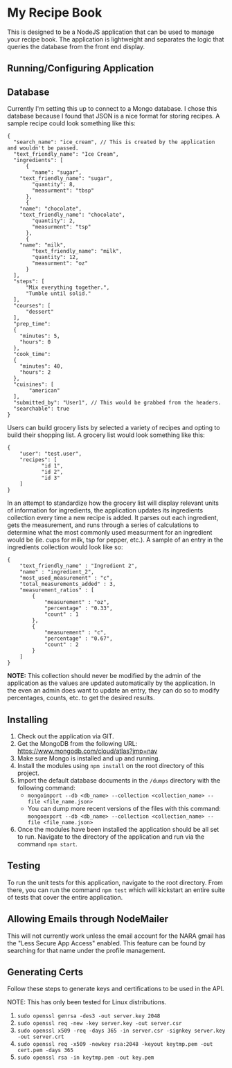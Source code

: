 # My Recipe Book
This is designed to be a NodeJS application that can be used to manage your recipe book.  The application is lightweight and separates the logic that queries the database from the front end display.

## Running/Configuring Application


## Database
Currently I'm setting this up to connect to a Mongo database.  I chose this database because I found that JSON is a nice format for storing recipes.  A sample recipe could look something like this:

```
{
  "search_name": "ice_cream", // This is created by the application and wouldn't be passed.
  "text_friendly_name": "Ice Cream",
  "ingredients": [
      {
        "name": "sugar",
	"text_friendly_name": "sugar",
    	"quantity": 8,
    	"measurment": "tbsp"
      },
      {
	"name": "chocolate",
	"text_friendly_name": "chocolate",
      	"quantity": 2,
      	"measurment": "tsp"
      },
      {
	"name": "milk",
      	"text_friendly_name": "milk",
      	"quantity": 12,
      	"measurment": "oz"
      }
  ],
  "steps": [
      "Mix everything together.",
      "Tumble until solid."
  ],
  "courses": [
      "dessert"
  ],
  "prep_time":
  {
    "minutes": 5,
    "hours": 0
  },
  "cook_time":
  {
    "minutes": 40,
    "hours": 2
  },
  "cuisines": [
       "american"
  ],
  "submitted_by": "User1", // This would be grabbed from the headers.
  "searchable": true
}
```

Users can build grocery lists by selected a variety of recipes and opting to build their shopping list.  A grocery list would look something like this:
```
{
	"user": "test.user",
	"recipes": [
		   "id 1",
		   "id 2",
		   "id 3"
	]
}
```

In an attempt to standardize how the grocery list will display relevant units of information for ingredients, the application updates its ingredients collection every time a new recipe is added.  It parses out each ingredient, gets the measurement, and runs through a series of calculations to determine what the most commonly used measurment for an ingredient would be (ie. cups for milk, tsp for pepper, etc.).  A sample of an entry in the ingredients collection would look like so:
```
{
	"text_friendly_name" : "Ingredient 2",
	"name" : "ingredient_2",
	"most_used_measurement" : "c",
	"total_measurements_added" : 3,
	"measurement_ratios" : [
		{
			"measurement" : "oz",
			"percentage" : "0.33",
			"count" : 1
		},
		{
			"measurement" : "c",
			"percentage" : "0.67",
			"count" : 2
		}
	]
}
```
<b>NOTE:</b> This collection should never be modified by the admin of the application as the values are updated automatically by the application.  In the even an admin does want to update an entry, they can do so to modify percentages, counts, etc. to get the desired results.

## Installing
1. Check out the application via GIT.
2. Get the MongoDB from the following URL: https://www.mongodb.com/cloud/atlas?jmp=nav
3. Make sure Mongo is installed and up and running.
4. Install the modules using `npm install` on the root directory of this project.
5. Import the default database documents in the `/dumps` directory with the following command:
    * `mongoimport --db <db_name> --collection <collection_name> --file <file_name.json>`
    * You can dump more recent versions of the files with this command: `mongoexport --db <db_name> --collection <collection_name> --file <file_name.json>`
6. Once the modules have been installed the application should be all set to run.  Navigate to the directory of the application and run via the command `npm start`.

## Testing
To run the unit tests for this application, navigate to the root directory.  From there, you can run the command `npm test` which will kickstart an entire suite of tests that cover the entire application.

## Allowing Emails through NodeMailer
This will not currently work unless the email account for the NARA gmail has the "Less Secure App Access" enabled.  This feature can be found by searching for that name under the profile management.

## Generating Certs
Follow these steps to generate keys and certifications to be used in the API.

NOTE: This has only been tested for Linux distributions.

1. `sudo openssl genrsa -des3 -out server.key 2048`
2. `sudo openssl req -new -key server.key -out server.csr`
3. `sudo openssl x509 -req -days 365 -in server.csr -signkey server.key -out server.crt`
4. `sudo openssl req -x509 -newkey rsa:2048 -keyout keytmp.pem -out cert.pem -days 365`
5. `sudo openssl rsa -in keytmp.pem -out key.pem`